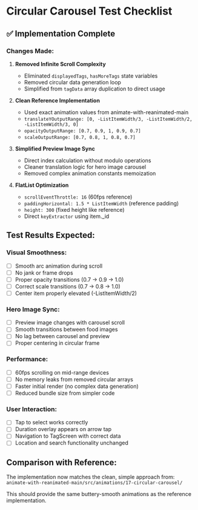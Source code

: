 # Circular Carousel Test Checklist

## ✅ Implementation Complete

### Changes Made:
1. **Removed Infinite Scroll Complexity**
   - Eliminated `displayedTags`, `hasMoreTags` state variables
   - Removed circular data generation loop
   - Simplified from `tagData` array duplication to direct usage

2. **Clean Reference Implementation**
   - Used exact animation values from animate-with-reanimated-main
   - `translateYOutputRange: [0, -ListItemWidth/3, -ListItemWidth/2, -ListItemWidth/3, 0]`
   - `opacityOutputRange: [0.7, 0.9, 1, 0.9, 0.7]`
   - `scaleOutputRange: [0.7, 0.8, 1, 0.8, 0.7]`

3. **Simplified Preview Image Sync**
   - Direct index calculation without modulo operations
   - Cleaner translation logic for hero image carousel
   - Removed complex animation constants memoization

4. **FlatList Optimization**
   - `scrollEventThrottle: 16` (60fps reference)
   - `paddingHorizontal: 1.5 * ListItemWidth` (reference padding)
   - `height: 300` (fixed height like reference)
   - Direct `keyExtractor` using item._id

## Test Results Expected:

### Visual Smoothness:
- [ ] Smooth arc animation during scroll
- [ ] No jank or frame drops
- [ ] Proper opacity transitions (0.7 → 0.9 → 1.0)
- [ ] Correct scale transitions (0.7 → 0.8 → 1.0)
- [ ] Center item properly elevated (-ListItemWidth/2)

### Hero Image Sync:
- [ ] Preview image changes with carousel scroll
- [ ] Smooth transitions between food images
- [ ] No lag between carousel and preview
- [ ] Proper centering in circular frame

### Performance:
- [ ] 60fps scrolling on mid-range devices
- [ ] No memory leaks from removed circular arrays
- [ ] Faster initial render (no complex data generation)
- [ ] Reduced bundle size from simpler code

### User Interaction:
- [ ] Tap to select works correctly
- [ ] Duration overlay appears on arrow tap
- [ ] Navigation to TagScreen with correct data
- [ ] Location and search functionality unchanged

## Comparison with Reference:
The implementation now matches the clean, simple approach from:
`animate-with-reanimated-main/src/animations/17-circular-carousel/`

This should provide the same buttery-smooth animations as the reference implementation.